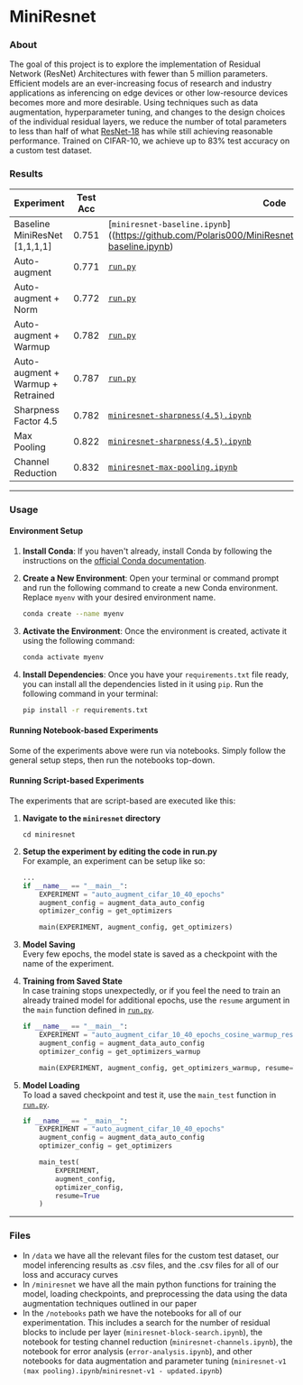 # MiniResnet


### About
The goal of this project is to explore the implementation of Residual Network (ResNet) Architectures with fewer than 5 million parameters. Efficient models are an ever-increasing focus of research and industry applications as inferencing on edge devices or other low-resource devices becomes more and more desirable. Using techniques such as data augmentation, hyperparameter tuning, and changes to the design choices of the individual residual layers, we reduce the number of total parameters to less than half of what [ResNet-18](https://arxiv.org/pdf/1512.03385.pdf) has while still achieving reasonable performance. Trained on CIFAR-10, we achieve up to 83\% test accuracy on a custom test dataset. 

### Results

| Experiment | Test Acc | Code | Checkpoint |
|------------|---------|------|------------|
| Baseline MiniResNet [1,1,1,1] | 0.751| [`miniresnet-baseline.ipynb`]((https://github.com/Polaris000/MiniResnet/blob/main/notebooks/miniresnet-baseline.ipynb) |  |
| Auto-augment | 0.771 | [`run.py`](miniresnet/run.py) | [checkpoint](miniresnet/checkpoint/ckpt_auto_augment_cifar_10_40_epochs.pth) |
| Auto-augment + Norm | 0.772 | [`run.py`](miniresnet/run.py) | [checkpoint](miniresnet/checkpoint/ckpt_auto_augment_cifar_10_40_epochs_normalize.pth) |
| Auto-augment + Warmup | 0.782  | [`run.py`](miniresnet/run.py) | [checkpoint](miniresnet/checkpoint/ckpt_auto_augment_cifar_10_40_epochs_cosine_warmup.pth) |
| Auto-augment + Warmup + Retrained | 0.787 | [`run.py`](miniresnet/run.py) | [checkpoint](miniresnet/checkpoint/auto_augment_cifar_10_40_epochs_cosine_warmup_resume.pth) |
| Sharpness Factor 4.5 | 0.782 | [`miniresnet-sharpness(4.5).ipynb`](notebooks/miniresnet-sharpness(4.5).ipynb) |  |
| Max Pooling | 0.822 | [`miniresnet-sharpness(4.5).ipynb`](notebooks/miniresnet-max-pooling.ipynb)|  |
| Channel Reduction  | 0.832 | [`miniresnet-max-pooling.ipynb`](https://github.com/Polaris000/MiniResnet/blob/main/notebooks/miniresnet-channels.ipynb) |  |

---


### Usage

#### Environment Setup
1. **Install Conda**: If you haven't already, install Conda by following the instructions on the [official Conda documentation](https://docs.conda.io/projects/conda/en/latest/user-guide/install/index.html).

2. **Create a New Environment**: Open your terminal or command prompt and run the following command to create a new Conda environment. Replace `myenv` with your desired environment name.

    ```bash
    conda create --name myenv
    ```

3. **Activate the Environment**: Once the environment is created, activate it using the following command:

    ```bash
    conda activate myenv
    ```


4. **Install Dependencies**: Once you have your `requirements.txt` file ready, you can install all the dependencies listed in it using `pip`. Run the following command in your terminal:

    ```bash
    pip install -r requirements.txt
    ```


#### Running Notebook-based Experiments
Some of the experiments above were run via notebooks. Simply follow the general setup steps, then run the notebooks top-down.


#### Running Script-based Experiments
The experiments that are script-based are executed like this:
1. **Navigate to the `miniresnet` directory**
    ```
    cd miniresnet
    ```

2. **Setup the experiment by editing the code in run.py**  
    For example, an experiment can be setup like so:
    ```python
    ...
    if __name__ == "__main__":
        EXPERIMENT = "auto_augment_cifar_10_40_epochs"
        augment_config = augment_data_auto_config
        optimizer_config = get_optimizers

        main(EXPERIMENT, augment_config, get_optimizers)
    ```

3. **Model Saving**  
    Every few epochs, the model state is saved as a checkpoint with the name of the experiment.

4. **Training from Saved State**  
    In case training stops unexpectedly, or if you feel the need to train an already trained model for additional epochs, use the `resume` argument in the `main` function defined in [`run.py`](miniresnet/run.py).

    ```python
    if __name__ == "__main__":
        EXPERIMENT = "auto_augment_cifar_10_40_epochs_cosine_warmup_resume"
        augment_config = augment_data_auto_config
        optimizer_config = get_optimizers_warmup

        main(EXPERIMENT, augment_config, get_optimizers_warmup, resume=True)
    ```

5. **Model Loading**  
    To load a saved checkpoint and test it, use the `main_test` function in [`run.py`](miniresnet/run.py).

    ```python
    if __name__ == "__main__":
        EXPERIMENT = "auto_augment_cifar_10_40_epochs"
        augment_config = augment_data_auto_config
        optimizer_config = get_optimizers

        main_test(
            EXPERIMENT,
            augment_config,
            optimizer_config,
            resume=True
        )
    ```

    


---
### Files
- In `/data` we have all the relevant files for the custom test dataset, our model inferencing results as .csv files, and the .csv files for all of our loss and accuracy curves
- In `/miniresnet` we have all the main python functions for training the model, loading checkpoints, and preprocessing the data using the data augmentation techniques outlined in our paper
- In the `/notebooks` path we have the notebooks for all of our experimentation. This includes a search for the number of residual blocks to include per layer (`miniresnet-block-search.ipynb`), the notebook for testing channel reduction (`miniresnet-channels.ipynb`), the notebook for error analysis (`error-analysis.ipynb`), and other notebooks for data augmentation and parameter tuning (`miniresnet-v1 (max pooling).ipynb`/`miniresnet-v1 - updated.ipynb`)
